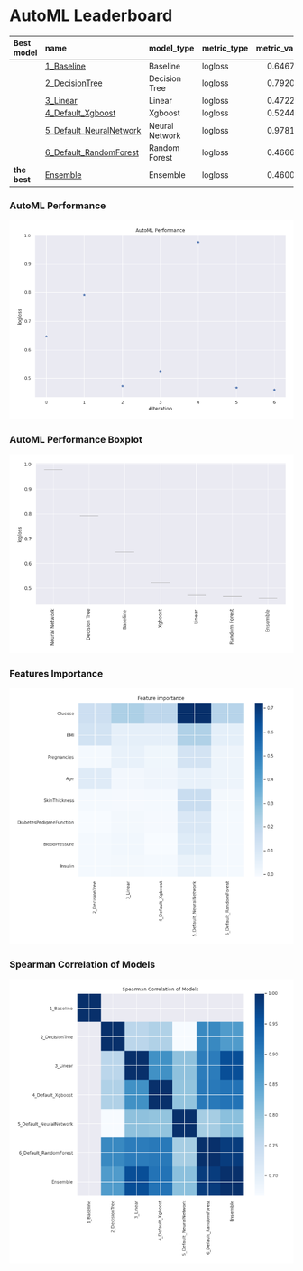 # AutoML Leaderboard

| Best model   | name                                                         | model_type     | metric_type   |   metric_value |   train_time |
|:-------------|:-------------------------------------------------------------|:---------------|:--------------|---------------:|-------------:|
|              | [1_Baseline](1_Baseline/README.md)                           | Baseline       | logloss       |       0.646799 |         0.63 |
|              | [2_DecisionTree](2_DecisionTree/README.md)                   | Decision Tree  | logloss       |       0.792039 |         5.56 |
|              | [3_Linear](3_Linear/README.md)                               | Linear         | logloss       |       0.472213 |         4.24 |
|              | [4_Default_Xgboost](4_Default_Xgboost/README.md)             | Xgboost        | logloss       |       0.524482 |         5.85 |
|              | [5_Default_NeuralNetwork](5_Default_NeuralNetwork/README.md) | Neural Network | logloss       |       0.978159 |         2.35 |
|              | [6_Default_RandomForest](6_Default_RandomForest/README.md)   | Random Forest  | logloss       |       0.466647 |         2.56 |
| **the best** | [Ensemble](Ensemble/README.md)                               | Ensemble       | logloss       |       0.460017 |         0.4  |

### AutoML Performance
![AutoML Performance](ldb_performance.png)

### AutoML Performance Boxplot
![AutoML Performance Boxplot](ldb_performance_boxplot.png)

### Features Importance
![features importance across models](features_heatmap.png)



### Spearman Correlation of Models
![models spearman correlation](correlation_heatmap.png)

